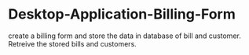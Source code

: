 # Desktop-Application-Billing-Form
create a billing form and store the data in database of bill and customer. Retreive the stored bills and customers.
